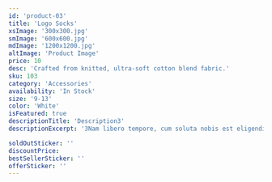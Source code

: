 ```yaml
---
id: 'product-03'
title: 'Logo Socks'
xsImage: '300x300.jpg'
smImage: '600x600.jpg'
mdImage: '1200x1200.jpg'
altImage: 'Product Image'
price: 10
desc: 'Crafted from knitted, ultra-soft cotton blend fabric.'
sku: 103
category: 'Accessories'
availability: 'In Stock'
size: '9-13'
color: 'White'
isFeatured: true
descriptionTitle: 'Description3'
descriptionExcerpt: '3Nam libero tempore, cum soluta nobis est eligendi optio cumque nihil impedit quo minus id quod maxime placeat facere possimus, omnis voluptas assumenda est, omnis dolor repellendus. Temporibus autem quibusdam et aut officiis debitis aut rerum omnis voluptas assumenda.'

soldOutSticker: ''
discountPrice: 
bestSellerSticker: ''
offerSticker: ''
---
```

